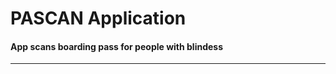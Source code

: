 <h1> PASCAN Application </h1> 
<h4>  App scans boarding pass for people with blindess </h4>

<hr>




